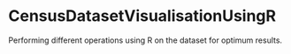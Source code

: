 # CensusDatasetVisualisationUsingR
Performing different operations using R on the dataset for optimum results.
